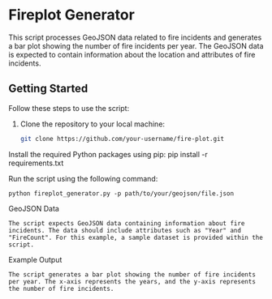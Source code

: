 # Fireplot Generator

This script processes GeoJSON data related to fire incidents and generates a bar plot showing the number of fire incidents per year. The GeoJSON data is expected to contain information about the location and attributes of fire incidents.

## Getting Started

Follow these steps to use the script:

1. Clone the repository to your local machine:
   ```sh
   git clone https://github.com/your-username/fire-plot.git

Install the required Python packages using pip:
    pip install -r requirements.txt

Run the script using the following command:

    python fireplot_generator.py -p path/to/your/geojson/file.json

GeoJSON Data

    The script expects GeoJSON data containing information about fire incidents. The data should include attributes such as "Year" and "FireCount". For this example, a sample dataset is provided within the script.
Example Output

    The script generates a bar plot showing the number of fire incidents per year. The x-axis represents the years, and the y-axis represents the number of fire incidents.
